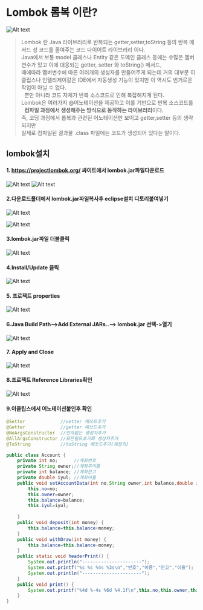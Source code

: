  # Lombok 롬복 이란? 
 
 ![Alt text](image-41.png)
 
  > Lombok 란 Java 라이브러리로 반복되는 getter,setter,toString 등의 반복 메서드 성 코드를 줄여주는 코드 다이어트 라이브러리 이다.<br>
  > Java에서 보통 model 클래스나 Entity 같은 도메인 클래스 등에는 수많은 멤버변수가 있고 이에 대응되는 getter, setter 와 toString() 메서드,<br> 
  때에따라 멤버변수에 따른 여러개의 생성자를 만들어주게 되는데 거의 대부분 이클립스나 인텔리제이같은 IDE에서 자동생성 기능이 있지만 이 역시도 번거로운 작업이 아닐 수 없다.<br>   뿐만 아니라 코드 자체가 반복 소스코드로 인해 복잡해지게 된다.<br> Lombok은 여러가지 @어노테이션을 제공하고 이를 기반으로 반복 소스코드를<br> 
  **컴파일 과정에서 생성해주는 방식으로 동작하는 라이브러리**이다. <br>
  즉, 코딩 과정에서 롭복과 관련된 어노테이션만 보이고 getter,setter 등의 생략되지만 <br>
  실제로 컴파일된 결과물 .class 파일에는 코드가 생성되어 있다는 말이다. 

 
 
 ## lombok설치
  

      
####  1. https://projectlombok.org/ 싸이트에서 lombok.jar파일다운로드


![Alt text](image-42.png)
![Alt text](image-43.png)

#### 2.다운로드폴더에서 lombok.jar파일복사후 eclipse설치 디토리붙여넣기

![Alt text](image-44.png)

![Alt text](image-45.png)

#### 3.lombok.jar파일 더블클릭
![Alt text](image-46.png)


#### 4.Install/Update 클릭
![Alt text](image-47.png)


#### 5. 프로젝트 properties

![Alt text](image-61.png)

#### 6.Java Build Path-->Add External JARs..--> lombok.jar 선택->열기
![Alt text](image-65.png)

#### 7. Apply and Close

![Alt text](image-63.png)

#### 8.프로젝트 Reference Libraries확인
![Alt text](image-64.png)


#### 9.이클립스에서 어노테이션붙인후 확인


```java
@Setter 			//setter 메쏘드추가
@Getter 			//getter 메쏘드추가
@NoArgsConstructor	//인자없는 생성자추가
@AllArgsConstructor //모든필드초기화 생성자추가
@ToString           //toString 메쏘드추가(재정의)

public class Account {
	private int no;      //계좌번호
	private String owner;//계좌주이름
	private int balance; //계좌잔고
	private double iyul; //계좌이율
	public void setAccountData(int no,String owner,int balance,double iyul) {
		this.no=no;
		this.owner=owner;
		this.balance=balance;
		this.iyul=iyul;
				
	}
	public void deposit(int money) {
		this.balance=this.balance+money;
	}
	public void withDraw(int money) {
		this.balance=this.balance-money;
	}
	public static void headerPrint() {
		System.out.println("----------------------");
		System.out.printf("%s %s %4s %3s\n","번호","이름","잔고","이율");
		System.out.println("----------------------");
	}
	public void print() {
		System.out.printf("%4d %-4s %6d %4.1f\n",this.no,this.owner,this.balance,this.iyul);
	}
}
```




